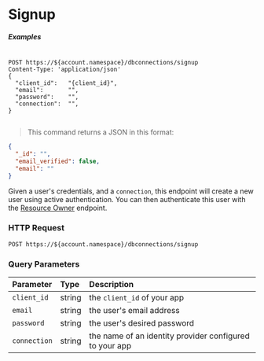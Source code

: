 # Signup

<h5 class="code-snippet-title">Examples</h5>

```http
```

```shell
POST https://${account.namespace}/dbconnections/signup
Content-Type: 'application/json'
{
  "client_id":   "{client_id}",
  "email":       "",
  "password":    "",
  "connection":  "",
}
```

```javascript
```

<!-- ```ruby
ruby
```

```python
python
```

```csharp
csharp
```

```php
php
```

```java
java
``` -->

> This command returns a JSON in this format:

```json
{
  "_id": "",
  "email_verified": false,
  "email": ""
}
```

Given a user's credentials, and a `connection`, this endpoint will create a new user using active authentication. You can then authenticate this user with the [Resource Owner](#resource-owner) endpoint.

### HTTP Request

`POST https://${account.namespace}/dbconnections/signup`

### Query Parameters

| Parameter        | Type       | Description |
|:-----------------|:-----------|:------------|
| `client_id`      | string     | the `client_id` of your app |
| `email`          | string     | the user's email address |
| `password `      | string     | the user's desired password |
| `connection`     | string     | the name of an identity provider configured to your app |
